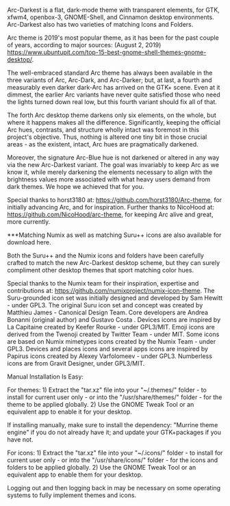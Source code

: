 Arc-Darkest is a flat, dark-mode theme with transparent elements, for GTK, xfwm4, openbox-3, GNOME-Shell, and Cinnamon desktop environments. Arc-Darkest also has two varieties of matching Icons and Folders.

Arc theme is 2019's most popular theme, as it has been for the past couple of years, according to major sources: (August 2, 2019) https://www.ubuntupit.com/top-15-best-gnome-shell-themes-gnome-desktop/.

The well-embraced standard Arc theme has always been available in the three variants of Arc, Arc-Dark, and Arc-Darker; but, at last, a fourth and measurably even darker dark-Arc has arrived on the GTK+ scene. Even at it dimmest, the earlier Arc variants have never quite satisfied those who need the lights turned down real low, but this fourth variant should fix all of that.

The forth Arc desktop theme darkens only six elements, on the whole, but where it happens makes all the difference. Significantly, keeping the official Arc hues, contrasts, and structure wholly intact was foremost in this project's objective. Thus, nothing is altered one tiny bit in those crucial areas - as the existent, intact, Arc hues are pragmatically darkened.

Moreover, the signature Arc-Blue hue is not darkened or altered in any way via the new Arc-Darkest variant. The goal was invariably to keep Arc as we know it, while merely darkening the elements necessary to align with the brightness values more associated with what heavy users demand from dark themes. We hope we achieved that for you.

Special thanks to horst3180 at: https://github.com/horst3180/Arc-theme, for initially advancing Arc, and for inspiration. Further thanks to NicoHood at: https://github.com/NicoHood/arc-theme, for keeping Arc alive and great, more currently.


***Matching Numix as well as matching Suru++ icons are also available for download here.


Both the Suru++ and the Numix icons and folders have been carefully crafted to match the new Arc-Darkest desktop scheme, but they can surely compliment other desktop themes that sport matching color hues.

Special thanks to the Numix team for their inspiration, expertise and contributions at: https://github.com/numixproject/numix-icon-theme. The Suru-grounded icon set was initially designed and developed by Sam Hewitt - under GPL3. The original Suru icon set and concept was created by Matthieu James - Canonical Design Team. Core developers are Andrea Bonanni (original author) and Gustavo Costa . Devices icons are inspired by La Capitaine created by Keefer Rourke - under GPL3/MIT. Emoji icons are derived from the Twenoji created by Twitter Team - under MIT. Some icons are based on Numix mimetypes icons created by the Numix Team - under GPL3. Devices and places icons and several apps icons are inspired by Papirus icons created by Alexey Varfolomeev - under GPL3. Numberless icons are from Gravit Designer, under GPL3/MIT.


Manual Installation Is Easy:

For themes: 1) Extract the "tar.xz" file into your "~/.themes/" folder - to install for current user only - or into the "/usr/share/themes/" folder - for the theme to be applied globally. 2) Use the GNOME Tweak Tool or an equivalent app to enable it for your desktop.

If installing manually, make sure to install the dependency: "Murrine theme engine" if you do not already have it; and update your GTK+packages if you have not.

For icons: 1) Extract the "tar.xz" file into your "~/.icons/" folder - to install for current user only - or into the "/usr/share/icons/" folder - for the icons and folders to be applied globally. 2) Use the GNOME Tweak Tool or an equivalent app to enable them for your desktop.

Logging out and then logging back in may be necessary on some operating systems to fully implement themes and icons. 
